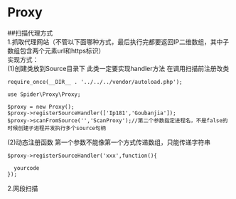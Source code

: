 # Proxy
##扫描代理方式<br>
1.抓取代理网站（不管以下面哪种方式，最后执行完都要返回IP二维数组，其中子数组包含两个元素url和https标识）<br>
实现方式：<br>
(1)创建类放到Source目录下
此类一定要实现handler方法
在调用扫描前注册改类
```shell
require_once(__DIR__ . '../../../vendor/autoload.php');

use Spider\Proxy\Proxy;

$proxy = new Proxy();
$proxy->registerSourceHandler(['Ip181','Goubanjia']);    
$proxy->scanFromSource('','ScanProxy');//第二个参数指定进程名，不是false的时候创建子进程并发执行多个source句柄
```
(2)动态注册函数
第一个参数不能像第一个方式传递数组，只能传递字符串
```shell
$proxy->registerSourceHandler('xxx',function(){

  yourcode
}); 
```
2.网段扫描
